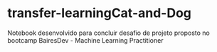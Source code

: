 # transfer-learningCat-and-Dog

Notebook desenvolvido para concluir desafio de projeto proposto no bootcamp BairesDev - Machine Learning Practitioner
